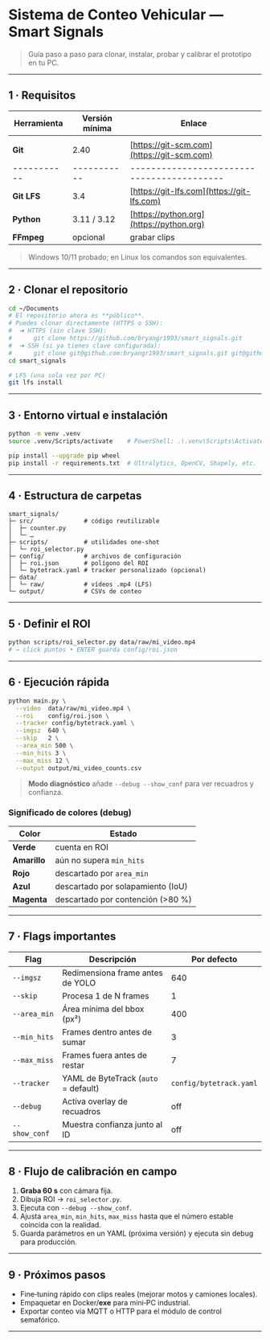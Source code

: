 # Sistema de Conteo Vehicular — Smart Signals

> Guía paso a paso para clonar, instalar, probar y calibrar el prototipo en tu PC.

---

## 1 · Requisitos

| Herramienta | Versión mínima | Enlace |
| ----------- | -------------- | ------ |
|             |                |        |
| **Git**     | 2.40        | [https://git-scm.com](https://git-scm.com) |
| ----------- | ----------- | ------------------------------------------ |
| **Git LFS** | 3.4         | [https://git-lfs.com](https://git-lfs.com) |
| **Python**  | 3.11 / 3.12 | [https://python.org](https://python.org)   |
| **FFmpeg**  | opcional    | grabar clips                               |

> Windows 10/11 probado; en Linux los comandos son equivalentes.

---

## 2 · Clonar el repositorio

```bash
cd ~/Documents
# El repositorio ahora es **público**.
# Puedes clonar directamente (HTTPS o SSH):
#  ➜ HTTPS (sin clave SSH):
#      git clone https://github.com/bryangr1993/smart_signals.git
#  ➜ SSH (si ya tienes clave configurada):
#      git clone git@github.com:bryangr1993/smart_signals.git git@github.com:bryangr1993/smart_signals.git
cd smart_signals

# LFS (una sola vez por PC)
git lfs install
```

---

## 3 · Entorno virtual e instalación

```bash
python -m venv .venv
source .venv/Scripts/activate    # PowerShell: .\.venv\Scripts\Activate.ps1

pip install --upgrade pip wheel
pip install -r requirements.txt  # Ultralytics, OpenCV, Shapely, etc.
```

---

## 4 · Estructura de carpetas

```
smart_signals/
├─ src/              # código reutilizable
│  ├─ counter.py
│  └─ …
├─ scripts/          # utilidades one‑shot
│  └─ roi_selector.py
├─ config/           # archivos de configuración
│  ├─ roi.json       # polígono del ROI
│  └─ bytetrack.yaml # tracker personalizado (opcional)
├─ data/
│  └─ raw/           # vídeos .mp4 (LFS)
└─ output/           # CSVs de conteo
```

---

## 5 · Definir el ROI

```bash
python scripts/roi_selector.py data/raw/mi_video.mp4
# → click puntos • ENTER guarda config/roi.json
```

---

## 6 · Ejecución rápida

```bash
python main.py \
  --video  data/raw/mi_video.mp4 \
  --roi    config/roi.json \
  --tracker config/bytetrack.yaml \
  --imgsz  640 \
  --skip   2 \
  --area_min 500 \
  --min_hits 3 \
  --max_miss 12 \
  --output output/mi_video_counts.csv
```

> **Modo diagnóstico** añade `--debug --show_conf` para ver recuadros y confianza.

### Significado de colores (debug)

| Color        | Estado                            |
| ------------ | --------------------------------- |
| **Verde**    | cuenta en ROI                     |
| **Amarillo** | aún no supera `min_hits`          |
| **Rojo**     | descartado por `area_min`         |
| **Azul**     | descartado por solapamiento (IoU) |
| **Magenta**  | descartado por contención (>80 %) |

---

## 7 · Flags importantes

| Flag          | Descripción                          | Por defecto             |
| ------------- | ------------------------------------ | ----------------------- |
| `--imgsz`     | Redimensiona frame antes de YOLO     | 640                     |
| `--skip`      | Procesa 1 de N frames                | 1                       |
| `--area_min`  | Área mínima del bbox (px²)           | 400                     |
| `--min_hits`  | Frames dentro antes de sumar         | 3                       |
| `--max_miss`  | Frames fuera antes de restar         | 7                       |
| `--tracker`   | YAML de ByteTrack (`auto` = default) | `config/bytetrack.yaml` |
| `--debug`     | Activa overlay de recuadros          | off                     |
| `--show_conf` | Muestra confianza junto al ID        | off                     |

---

## 8 · Flujo de calibración en campo

1. **Graba 60 s** con cámara fija.
2. Dibuja ROI → `roi_selector.py`.
3. Ejecuta con `--debug --show_conf`.
4. Ajusta `area_min`, `min_hits`, `max_miss` hasta que el número estable coincida con la realidad.
5. Guarda parámetros en un YAML (próxima versión) y ejecuta sin debug para producción.

---

## 9 · Próximos pasos

- Fine‑tuning rápido con clips reales (mejorar motos y camiones locales).
- Empaquetar en Docker/**exe** para mini‑PC industrial.
- Exportar conteo vía MQTT o HTTP para el módulo de control semafórico.

---
